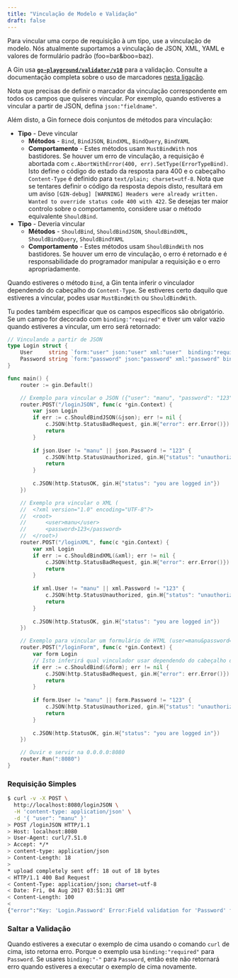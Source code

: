 ```yaml
---
title: "Vinculação de Modelo e Validação"
draft: false
---
```


Para vincular uma corpo de requisição à um tipo, use a vinculação de modelo. Nós atualmente suportamos a vinculação de JSON, XML, YAML e valores de formulário padrão (foo=bar&boo=baz).

A Gin usa [**`go-playground/validator/v10`**](https://github.com/go-playground/validator) para a validação. Consulte a documentação completa sobre o uso de marcadores [nesta ligação](https://pkg.go.dev/github.com/go-playground/validator/v10#hdr-Baked_In_Validators_and_Tags).

Nota que precisas de definir o marcador da vinculação correspondente em todos os campos que quiseres vincular. Por exemplo, quando estiveres a vincular a partir de JSON, defina `json:"fieldname"`.

Além disto, a Gin fornece dois conjuntos de métodos para vinculação:

- **Tipo** - Deve vincular
	- **Métodos** - `Bind`, `BindJSON`, `BindXML`, `BindQuery`, `BindYAML`
	- **Comportamento** - Estes métodos usam `MustBindWith` nos bastidores. Se houver um erro de vinculação, a requisição é abortada com `c.AbortWithError(400, err).SetType(ErrorTypeBind)`. Isto define o código do estado da resposta para 400 e o cabeçalho `Content-Type` é definido para `text/plain; charset=utf-8`. Nota que se tentares definir o código da resposta depois disto, resultará em um aviso `[GIN-debug] [WARNING] Headers were already written. Wanted to override status code 400 with 422`. Se desejas ter maior controlo sobre o comportamento, considere usar o método equivalente `ShouldBind`.
- **Tipo** - Deveria vincular
	- **Métodos** - `ShouldBind`, `ShouldBindJSON`, `ShouldBindXML`, `ShouldBindQuery`, `ShouldBindYAML`
	- **Comportamento** - Estes métodos usam `ShouldBindWith` nos bastidores. Se houver um erro de vinculação, o erro é retornado e é responsabilidade do programador manipular a requisição e o erro apropriadamente.

Quando estiveres o método `Bind`, a Gin tenta inferir o vinculador dependendo do cabeçalho do `Content-Type`. Se estiveres certo daquilo que estiveres a vincular, podes usar `MustBindWith` ou `ShouldBindWith`.

Tu podes também especificar que os campos específicos são obrigatório. Se um campo for decorado com `binding:"required"` e tiver um valor vazio quando estiveres a vincular, um erro será retornado:

```go
// Vinculando a partir de JSON
type Login struct {
	User     string `form:"user" json:"user" xml:"user"  binding:"required"`
	Password string `form:"password" json:"password" xml:"password" binding:"required"`
}

func main() {
	router := gin.Default()

	// Exemplo para vincular o JSON ({"user": "manu", "password": "123"})
	router.POST("/loginJSON", func(c *gin.Context) {
		var json Login
		if err := c.ShouldBindJSON(&json); err != nil {
			c.JSON(http.StatusBadRequest, gin.H{"error": err.Error()})
			return
		}
		
		if json.User != "manu" || json.Password != "123" {
			c.JSON(http.StatusUnauthorized, gin.H{"status": "unauthorized"})
			return
		} 
		
		c.JSON(http.StatusOK, gin.H{"status": "you are logged in"})
	})

	// Exemplo pra vincular o XML (
	//	<?xml version="1.0" encoding="UTF-8"?>
	//	<root>
	//		<user>manu</user>
	//		<password>123</password>
	//	</root>)
	router.POST("/loginXML", func(c *gin.Context) {
		var xml Login
		if err := c.ShouldBindXML(&xml); err != nil {
			c.JSON(http.StatusBadRequest, gin.H{"error": err.Error()})
			return
		}
		
		if xml.User != "manu" || xml.Password != "123" {
			c.JSON(http.StatusUnauthorized, gin.H{"status": "unauthorized"})
			return
		} 
		
		c.JSON(http.StatusOK, gin.H{"status": "you are logged in"})
	})

	// Exemplo para vincular um formulário de HTML (user=manu&password=123)
	router.POST("/loginForm", func(c *gin.Context) {
		var form Login
		// Isto inferirá qual vinculador usar dependendo do cabeçalho do `content-type`.
		if err := c.ShouldBind(&form); err != nil {
			c.JSON(http.StatusBadRequest, gin.H{"error": err.Error()})
			return
		}
		
		if form.User != "manu" || form.Password != "123" {
			c.JSON(http.StatusUnauthorized, gin.H{"status": "unauthorized"})
			return
		} 
		
		c.JSON(http.StatusOK, gin.H{"status": "you are logged in"})
	})

	// Ouvir e servir na 0.0.0.0:8080
	router.Run(":8080")
}
```

### Requisição Simples

```sh
$ curl -v -X POST \
  http://localhost:8080/loginJSON \
  -H 'content-type: application/json' \
  -d '{ "user": "manu" }'
> POST /loginJSON HTTP/1.1
> Host: localhost:8080
> User-Agent: curl/7.51.0
> Accept: */*
> content-type: application/json
> Content-Length: 18
>
* upload completely sent off: 18 out of 18 bytes
< HTTP/1.1 400 Bad Request
< Content-Type: application/json; charset=utf-8
< Date: Fri, 04 Aug 2017 03:51:31 GMT
< Content-Length: 100
<
{"error":"Key: 'Login.Password' Error:Field validation for 'Password' failed on the 'required' tag"}
```

### Saltar a Validação

Quando estiveres a executar o exemplo de cima usando o comando `curl` de cima, isto retorna erro. Porque o exemplo usa `binding:"required"` para `Password`. Se usares `binding:"-"` para `Password`, então este não retornará erro quando estiveres a executar o exemplo de cima novamente.
